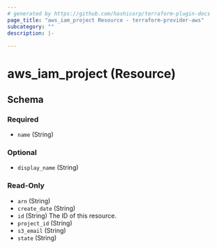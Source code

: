 ```yaml
---
# generated by https://github.com/hashicorp/terraform-plugin-docs
page_title: "aws_iam_project Resource - terraform-provider-aws"
subcategory: ""
description: |-
  
---
```


# aws_iam_project (Resource)





<!-- schema generated by tfplugindocs -->
## Schema

### Required

- `name` (String)

### Optional

- `display_name` (String)

### Read-Only

- `arn` (String)
- `create_date` (String)
- `id` (String) The ID of this resource.
- `project_id` (String)
- `s3_email` (String)
- `state` (String)
